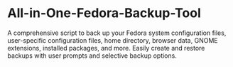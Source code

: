 # All-in-One-Fedora-Backup-Tool
A comprehensive script to back up your Fedora system configuration files, user-specific configuration files, home directory, browser data, GNOME extensions, installed packages, and more. Easily create and restore backups with user prompts and selective backup options.
